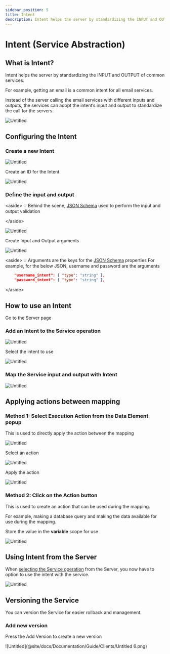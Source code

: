```yaml
---
sidebar_position: 5
title: Intent
description: Intent helps the server by standardizing the INPUT and OUTPUT of common services.  
---
```

# Intent (Service Abstraction)

## What is Intent?

Intent helps the server by standardizing the INPUT and OUTPUT of common services.  

For example, getting an email is a common intent for all email services. 

Instead of the server calling the email services with different inputs and outputs, the services can adopt the intent’s input and output to standardize the call for the servers.

![Untitled](Untitled.png)

## Configuring the Intent

### Create a new Intent

![Untitled](Untitled%201.png)

Create an ID for the Intent.

![Untitled](Untitled%202.png)

### Define the input and output

&lt;aside&gt;
💡 Behind the scene, [JSON Schema](https://json-schema.org/understanding-json-schema/) used to perform the input and output validation

&lt;/aside&gt;

![Untitled](Untitled%203.png)

Create Input and Output arguments

![Untitled](Untitled%204.png)

&lt;aside&gt;
💡 Arguments are the keys for the [JSON Schema](https://json-schema.org/understanding-json-schema/) properties
For example, for the below JSON, username and password are the arguments

```json
    "username_intent": { "type": "string" },
    "password_intent": { "type": "string" },
```

&lt;/aside&gt;

## How to use an Intent

Go to the Server page

### Add an Intent to the Service operation

![Untitled](Untitled%205.png)

Select the intent to use

![Untitled](Untitled%206.png)

### Map the Service input and output with Intent

![Untitled](Untitled%207.png)

## Applying actions between mapping

### Method 1:  Select **Execution Action** from the **Data Element** popup

This is used to directly apply the action between the mapping

![Untitled](Untitled%208.png)

Select an action

![Untitled](Untitled%209.png)

Apply the action

![Untitled](Untitled%2010.png)

### Method 2:  Click on the Action button

This is used to create an action that can be used during the mapping.

For example, making a database query and making the data available for use during the mapping.

Store the value in the **variable** scope for use

![Untitled](Untitled%2011.png)

## Using Intent from the Server

When [selecting the Service operation](../../Guide/Service) from the Server, you now have to option to use the intent with the service.

![Untitled](Untitled%2012.png)

## Versioning the Service

You can version the Service for easier rollback and management.

### Add new version

Press the Add Version to create a new version

![Untitled](@site/docs/Documentation/Guide/Clients/Untitled 6.png)